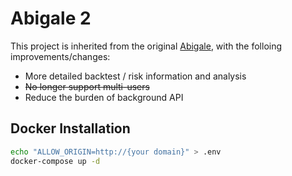 # Abigale 2

This project is inherited from the original [Abigale](http://git.snowwalkerj.cn:81/SnowWalkerJ/Abigale), with the folloing improvements/changes:

- More detailed backtest / risk information and analysis
- ~~No longer support multi-users~~
- Reduce the burden of background API

## Docker Installation

```bash
echo "ALLOW_ORIGIN=http://{your domain}" > .env
docker-compose up -d
```
